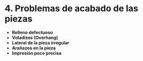 # 4. Problemas de acabado de las piezas

* **Relleno defectuoso**
* **Voladizos (Overhang)**
* **Lateral de la pieza irregular**
* **Arañazos en la pieza**
* **Impresión poco precisa**

